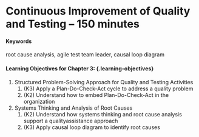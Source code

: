 ﻿#	Continuous Improvement of Quality and Testing – 150 minutes

#### Keywords

root cause analysis, agile test team leader, causal loop diagram

#### Learning Objectives for Chapter 3: {.learning-objectives}

1. Structured Problem-Solving Approach for Quality and Testing Activities
    1. (K3) Apply a Plan-Do-Check-Act cycle to address a quality problem
    2. (K2) Understand how to embed Plan-Do-Check-Act in the organization
2. Systems Thinking and Analysis of Root Causes
    1. (K2) Understand how systems thinking and root cause analysis support a qualityassistance approach
    2. (K3) Apply causal loop diagram to identify root causes